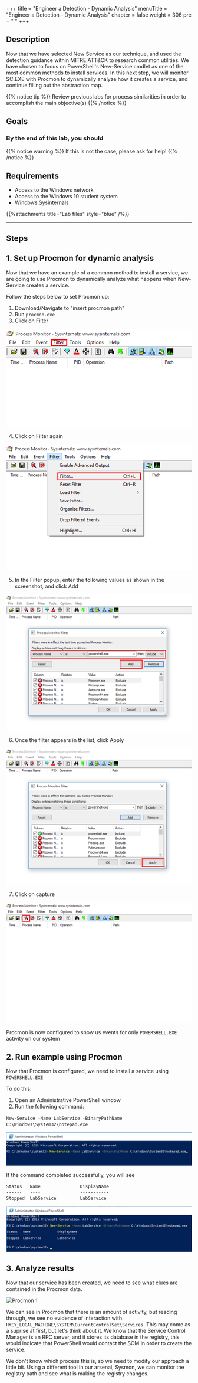 +++
title = "Engineer a Detection - Dynamic Analysis"
menuTitle = "Engineer a Detection - Dynamic Analysis"
chapter = false
weight = 306
pre = "<i class='fab fa-leanpub'></i> "
+++

## Description

Now that we have selected New Service as our technique, and used the detection guidance within MITRE ATT&CK to research common utilities. We have chosen to focus on PowerShell's New-Service cmdlet as one of the most common methods to install services. In this next step, we will monitor SC.EXE with Procmon to dynamically analyze how it creates a service, and continue filling out the abstraction map.

{{% notice tip %}}
Review previous labs for process similarities in order to accomplish the main objective(s)
{{% /notice %}}

## Goals

### By the end of this lab, you should

{{% notice warning %}}
If this is not the case, please ask for help!
{{% /notice %}}

## Requirements

- Access to the Windows network
- Access to the Windows 10 student system
- Windows Sysinternals

{{%attachments title="Lab files" style="blue" /%}}

---

## Steps

## 1. Set up Procmon for dynamic analysis

Now that we have an example of a common method to install a service, we are going to use Procmon to dynamically analyze what happens when New-Service creates a service.

Follow the steps below to set Procmon up:

1. Download/Navigate to "insert procmon path"
2. Run `procmon.exe`
3. Click on Filter

![Procmon 1](images/procmon_1.png?width=50pc)

4. Click on Filter again

![Procmon 1](images/procmon_2.png?width=50pc)

5. In the Filter popup, enter the following values as shown in the screenshot, and click Add

![Procmon 1](images/procmon_3.png?width=50pc)

6. Once the filter appears in the list, click Apply

![Procmon 1](images/procmon_4.png?width=50pc)

7. Click on capture

![Procmon 1](images/procmon_5.png?width=50pc)

Procmon is now configured to show us events for only `POWERSHELL.EXE` activity on our system

## 2. Run example using Procmon

Now that Procmon is configured, we need to install a service using `POWERSHELL.EXE`

To do this:

1. Open an Administrative PowerShell window
2. Run the following command:

`New-Service -Name LabService -BinaryPathName C:\Windows\System32\notepad.exe`

![Procmon 1](images/procmon_6.png?width=50pc)

If the command completed successfully, you will see 

```
Status   Name               DisplayName
------   ----               -----------
Stopped  LabService         LabService
```

![Procmon 1](images/procmon_7.png?width=50pc)

## 3. Analyze results

Now that our service has been created, we need to see what clues are contained in the Procmon data.

![Procmon 1](images/procmon_8.png?width=50pc)

We can see in Procmon that there is an amount of activity, but reading through, we see no evidence of interaction with `HKEY_LOCAL_MACHINE\SYSTEM\CurrentControlSet\Services`. This may come as a suprise at first, but let's think about it. We know that the Service Control Manager is an RPC server, and it stores its database in the registry, this would indicate that PowerShell would contact the SCM in order to create the service.

We don't know which process this is, so we need to modify our approach a little bit. Using a different tool in our arsenal, Sysmon, we can monitor the registry path and see what is making the registry changes.

